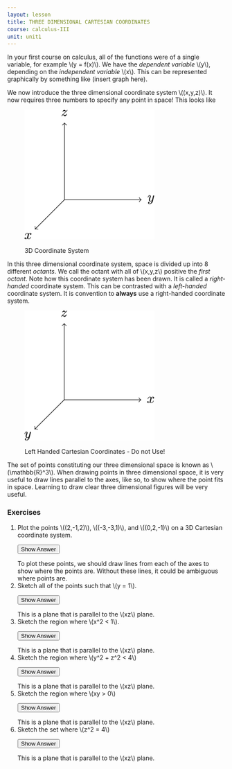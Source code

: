 ```yaml
---
layout: lesson
title: THREE DIMENSIONAL CARTESIAN COORDINATES
course: calculus-III
unit: unit1
---
```


In your first course on calculus, all of the functions were of a single variable, for example \\(y = f(x)\\). We have the *dependent variable* \\(y\\), depending on the *independent variable* \\(x\\). This can be represented graphically by something like (insert graph here). 



We now introduce the three dimensional coordinate system \\((x,y,z)\\). It now requires three numbers to specify any point in space! This looks like 

<figure class="center">
<p><img src="3dcoord.png" alt="Three Dimensional Coordinates" style="width:300px;height:300px;"> </p>
<figcaption class="center">3D Coordinate System</figcaption> </figure>

In this three dimensional coordinate system, space is divided up into 8 different *octants*. We call the octant with all of \\(x,y,z\\) positive the *first octant*. Note how this coordinate system has been drawn. It is called a *right-handed* coordinate system. This can be contrasted with a *left-handed* coordinate system. It is convention to **always** use a right-handed coordinate system. 

<figure class="center">
<p><img src="LHCart.png" alt="Left Handed Three Dimensional Coordinates" style="width:300px;height:300px;"> </p>
<figcaption class="center">Left Handed Cartesian Coordinates - Do not Use!</figcaption> </figure>

The set of points constituting our three dimensional space is known as \\(\mathbb{R}^3\\). When drawing points in three dimensional space, it is very useful to draw lines parallel to the axes, like so, to show where the point fits in space. Learning to draw clear three dimensional figures will be very useful. 

### Exercises
<ol> 
<li><div> Plot the points \((2,-1,2)\), \((-3,-3,1)\), and \((0,2,-1)\) on a 3D Cartesian coordinate system. </div>

<button onclick="myFunction('answer1')" class="answerButton">Show Answer</button>
<div  id="answer1" class="answer">
To plot these points, we should draw lines from each of the axes to show where the points are. Without these lines, it could be ambiguous where points are. 
</div> </li>
<li> <div> Sketch all of the points such that \(y = 1\). </div>

<button onclick="myFunction('answer2')" class="answerButton">Show Answer</button>
<div  id="answer2" class="answer">
This is a plane that is parallel to the \(xz\) plane. 
</div> </li>
<li> <div> Sketch the region where \(x^2 < 1\). </div>

<button onclick="myFunction('answer3')" class="answerButton">Show Answer</button>
<div  id="answer3" class="answer">
This is a plane that is parallel to the \(xz\) plane. 
</div> </li>
<li> <div> Sketch the region where \(y^2 + z^2 < 4\) </div>

<button onclick="myFunction('answer4')" class="answerButton">Show Answer</button>
<div  id="answer4" class="answer">
This is a plane that is parallel to the \(xz\) plane. 
</div> </li>
<li> <div> Sketch the region where \(xy > 0\) </div>

<button onclick="myFunction('answer5')" class="answerButton">Show Answer</button>
<div  id="answer5" class="answer">
This is a plane that is parallel to the \(xz\) plane. 
</div> </li>
<li> <div> Sketch the set where \(z^2 = 4\) </div>

<button onclick="myFunction('answer6')" class="answerButton">Show Answer</button>
<div  id="answer6" class="answer">
This is a plane that is parallel to the \(xz\) plane. 
</div> </li>
</ol>